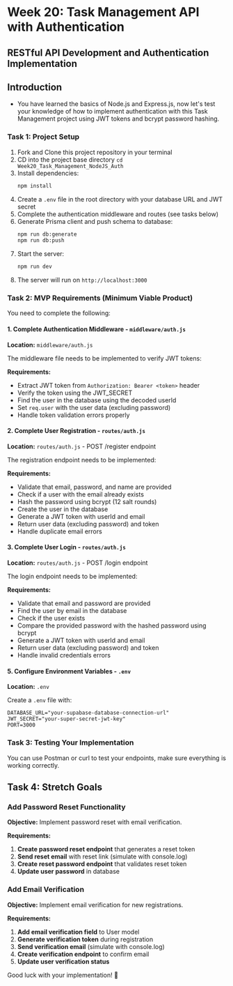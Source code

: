 # Week 20: Task Management API with Authentication

## RESTful API Development and Authentication Implementation

## Introduction

- You have learned the basics of Node.js and Express.js, now let's test your knowledge of how to implement authentication with this Task Management project using JWT tokens and bcrypt password hashing.

### Task 1: Project Setup

1. Fork and Clone this project repository in your terminal
2. CD into the project base directory `cd Week20_Task_Management_NodeJS_Auth`
3. Install dependencies:
   ```bash
   npm install
   ```
4. Create a `.env` file in the root directory with your database URL and JWT secret
5. Complete the authentication middleware and routes (see tasks below)
6. Generate Prisma client and push schema to database:
   ```bash
   npm run db:generate
   npm run db:push
   ```
7. Start the server:
   ```bash
   npm run dev
   ```
8. The server will run on `http://localhost:3000`

### Task 2: MVP Requirements (Minimum Viable Product)

You need to complete the following:

#### 1. Complete Authentication Middleware - `middleware/auth.js`

**Location:** `middleware/auth.js`

The middleware file needs to be implemented to verify JWT tokens:

**Requirements:**

- Extract JWT token from `Authorization: Bearer <token>` header
- Verify the token using the JWT_SECRET
- Find the user in the database using the decoded userId
- Set `req.user` with the user data (excluding password)
- Handle token validation errors properly

#### 2. Complete User Registration - `routes/auth.js`

**Location:** `routes/auth.js` - POST /register endpoint

The registration endpoint needs to be implemented:

**Requirements:**

- Validate that email, password, and name are provided
- Check if a user with the email already exists
- Hash the password using bcrypt (12 salt rounds)
- Create the user in the database
- Generate a JWT token with userId and email
- Return user data (excluding password) and token
- Handle duplicate email errors

#### 3. Complete User Login - `routes/auth.js`

**Location:** `routes/auth.js` - POST /login endpoint

The login endpoint needs to be implemented:

**Requirements:**

- Validate that email and password are provided
- Find the user by email in the database
- Check if the user exists
- Compare the provided password with the hashed password using bcrypt
- Generate a JWT token with userId and email
- Return user data (excluding password) and token
- Handle invalid credentials errors

#### 5. Configure Environment Variables - `.env`

**Location:** `.env`

Create a `.env` file with:

```env
DATABASE_URL="your-supabase-database-connection-url"
JWT_SECRET="your-super-secret-jwt-key"
PORT=3000
```

### Task 3: Testing Your Implementation

You can use Postman or curl to test your endpoints, make sure everything is working correctly.

## Task 4: Stretch Goals

### Add Password Reset Functionality

**Objective:** Implement password reset with email verification.

**Requirements:**

1. **Create password reset endpoint** that generates a reset token
2. **Send reset email** with reset link (simulate with console.log)
3. **Create reset password endpoint** that validates reset token
4. **Update user password** in database

### Add Email Verification

**Objective:** Implement email verification for new registrations.

**Requirements:**

1. **Add email verification field** to User model
2. **Generate verification token** during registration
3. **Send verification email** (simulate with console.log)
4. **Create verification endpoint** to confirm email
5. **Update user verification status**


Good luck with your implementation! 🚀
